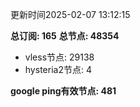更新时间2025-02-07 13:12:15

**总订阅: 165**
**总节点: 48354**
- vless节点: 29138
- hysteria2节点: 4

**google ping有效节点: 481**
